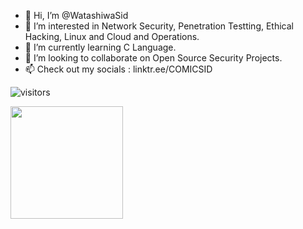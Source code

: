 - 👋 Hi, I’m @WatashiwaSid
- 👀 I’m interested in Network Security, Penetration Testting, Ethical Hacking, Linux and Cloud and Operations. 
- 🌱 I’m currently learning C Language. 
- 💞️ I’m looking to collaborate on Open Source Security Projects. 
- 📫 Check out my socials : linktr.ee/COMICSID

![visitors](https://visitor-badge.glitch.me/badge?page_id=${WatashiwaSid}.${71310931}d)

<img height="180em" src="https://github-readme-stats.vercel.app/api?username=WatashiwaSid&show_icons=true&hide_border=true&&count_private=true&include_all_commits=true" />

<!---
WatashiwaSid/WatashiwaSid is a ✨ special ✨ repository because its `README.md` (this file) appears on your GitHub profile.
You can click the Preview link to take a look at your changes.
--->
